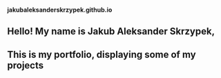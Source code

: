 #### jakubaleksanderskrzypek.github.io

## Hello! My name is Jakub Aleksander Skrzypek,
## This is my portfolio, displaying some of my projects

